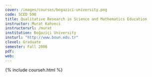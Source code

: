 ```yaml
---
cover: /images/courses/bogazici-university.png
code: SCED 598
title: Qualitative Research in Science and Mathematics Education
instructor: Murat Kahveci
instructorurl: /murat
institution: Boğaziçi University
insturl: "http://www.boun.edu.tr"
clevel: Graduate
semester: Fall 2006
pdf:
web:
---
```

{% include courseh.html %}